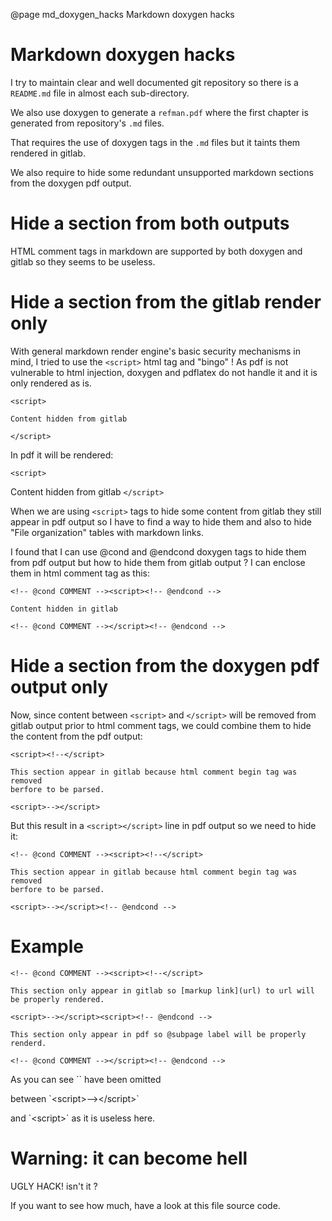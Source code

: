 @page md_doxygen_hacks Markdown doxygen hacks

# Markdown doxygen hacks

I try to maintain clear and well documented git repository so there is
a `README.md` file in almost each sub-directory.

We also use doxygen to generate a `refman.pdf` where the first chapter
is generated from repository's `.md` files.

That requires the use of doxygen tags in the `.md` files but it taints
them rendered in gitlab.

We also require to hide some redundant unsupported markdown sections
from the doxygen pdf output.


# Hide a section from both outputs

HTML comment tags in markdown are supported by both doxygen and gitlab
so they seems to be useless.


# Hide a section from the gitlab render only

With general markdown render engine's basic security mechanisms in mind,
I tried to use the `<script>` html tag and "bingo" ! As pdf is not
vulnerable to html injection, doxygen and pdflatex do not
handle it and it is only rendered as is.
<!-- @cond COMMENT --><script><!--</script>
    <script>

    Content hidden from gitlab

    </script>
<script>--></script><script><!-- @endcond -->
    @verbatim
    <script>

    Content hidden from gitlab

    </script>
    @endverbatim
<!-- @cond COMMENT --></script><!-- @endcond -->
In pdf it will be rendered:

`<script>`

Content hidden from gitlab
`</script>`

When we are using `<script>` tags to hide some content from gitlab they
still appear in pdf output so I have to find a way to hide them and also
to hide "File organization" tables with markdown links.

I found that I can use <!-- @cond COMMENT --><script><!--
</script>@<script></script>cond<script>
--></script><script><!--
@endcond -->`@``cond` <!--
@cond COMMENT --></script><!-- @endcond -->
and <!-- @cond COMMENT --><script><!--
</script>@<script></script>endcond<script>
--></script><script><!--
@endcond -->`@``endcond` <!--
@cond COMMENT --></script><!-- @endcond -->
doxygen tags to hide them from pdf output but how to hide them from
gitlab output ? I can enclose them in html comment tag as this:
<!-- @cond COMMENT --><script><!--</script>
    <!-- @cond COMMENT --><script><!-- @endcond -->

    Content hidden in gitlab

    <!-- @cond COMMENT --></script><!-- @endcond -->
<script>--></script><script><!-- @endcond -->
    @verbatim
    <!-- @cond COMMENT --><script><!-- @endcond -->

    Content hidden in gitlab

    <!-- @cond COMMENT --></script><!-- @endcond -->
    @endverbatim
<!-- @cond COMMENT --></script><!-- @endcond -->


# Hide a section from the doxygen pdf output only

Now, since content between `<script>` and `</script>` will be removed from
gitlab output prior to html comment tags, we could combine them to hide
the content from the pdf output:
<!-- @cond COMMENT --><script><!--</script>
    <script><!--</script>

    This section appear in gitlab because html comment begin tag was removed
    berfore to be parsed.

    <script>--></script>
<script>--></script><script><!-- @endcond -->
    @verbatim
    <script><!--</script>

    This section appear in gitlab because html comment begin tag was removed
    berfore to be parsed.

    <script>--></script>
    @endverbatim
<!-- @cond COMMENT --></script><!-- @endcond -->

But this result in a `<script></script>` line in pdf output so we need
to hide it:
<!-- @cond COMMENT --><script><!--</script>
    <!-- @cond COMMENT --><script><!--</script>

    This section appear in gitlab because html comment begin tag was removed
    berfore to be parsed.

    <script>--></script><!-- @endcond -->
<script>--></script><script><!-- @endcond -->
    @verbatim
    <!-- @cond COMMENT --><script><!--</script>

    This section appear in gitlab because html comment begin tag was removed
    berfore to be parsed.

    <script>--></script><!-- @endcond -->
    @endverbatim
<!-- @cond COMMENT --></script><!-- @endcond -->


# Example
<!-- @cond COMMENT --><script><!--</script>
    <!-- @cond COMMENT --><script><!--</script>

    This section only appear in gitlab so [markup link](url) to url will
    be properly rendered.

    <script>--></script><script><!-- @endcond -->

    This section only appear in pdf so @subpage label will be properly
    renderd.

    <!-- @cond COMMENT --></script><!-- @endcond -->
<script>--></script><script><!-- @endcond -->
    @verbatim
    <!-- @cond COMMENT --><script><!--</script>

    This section only appear in gitlab so [markup link](url) to url will
    be properly rendered.

    <script>--></script><script><!-- @endcond -->

    This section only appear in pdf so @subpage label will be properly
    renderd.

    <!-- @cond COMMENT --></script><!-- @endcond -->
    @endverbatim
<!-- @cond COMMENT --></script><!-- @endcond -->

As you can see <!-- @cond COMMENT --><script><!--
</script> `<!-- @endcond --><!-- @cond COMMENT -->` <script>
--></script><script><!-- @endcond -->
@verbatim <!-- @endcond --><!-- @cond COMMENT --> @endverbatim
<!-- @cond COMMENT --></script><!-- @endcond --> have been omitted
between <!-- @cond COMMENT --><script><!--
</script>
`<<script></script>script>--><<script></script>/script>`
<script>--></script><script><!-- @endcond -->
`<script>--></script>`
<!-- @cond COMMENT --></script><!-- @endcond --> and <!-- @cond COMMENT --><script><!--
</script>
`<<script></script>script>`
<script>--></script><script><!-- @endcond -->
`<script>`
<!-- @cond COMMENT --></script><!-- @endcond --> as it is useless here.


# Warning: it can become hell

UGLY HACK! isn't it ?

If you want to see how much, have a look at this file source code.
